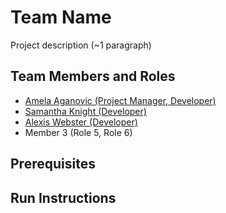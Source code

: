 # Team Name

Project description (~1 paragraph)

## Team Members and Roles

* [Amela Aganovic (Project Manager, Developer)](https://github.com/aganovia/CIS350-HW2-Aganovic)
* [Samantha Knight (Developer)](https://github.com/knigsam/CIS350-HW2-Knight) 
* [Alexis Webster (Developer)](https://github.com/lexiwexie01/CIS350-HW2-Webster)
* Member 3 (Role 5, Role 6)

## Prerequisites

## Run Instructions

